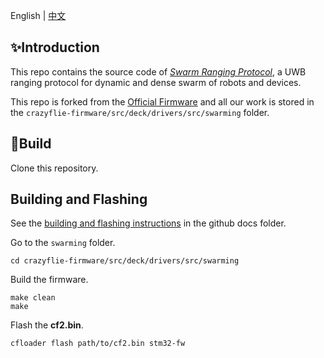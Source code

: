 English | [中文](./README.zh-CN.md)
## ✨Introduction
This repo contains the source code of [*Swarm Ranging Protocol*](http://twinhorse.net/papers/SZLLW-INFOCOM21p.pdf), a UWB ranging protocol for dynamic and dense swarm of robots and devices.

This repo is forked from the [Official Firmware](https://github.com/bitcraze/crazyflie-firmware) and all our work is stored in the `crazyflie-firmware/src/deck/drivers/src/swarming` folder.

## 🔨Build

Clone this repository.

## Building and Flashing
See the [building and flashing instructions](https://www.bitcraze.io/documentation/repository/crazyflie-firmware/master/building-and-flashing/build/) in the github docs folder.

Go to the `swarming` folder.

```
cd crazyflie-firmware/src/deck/drivers/src/swarming
```

Build the firmware.

```
make clean
make
```

Flash the **cf2.bin**.

```
cfloader flash path/to/cf2.bin stm32-fw
```

